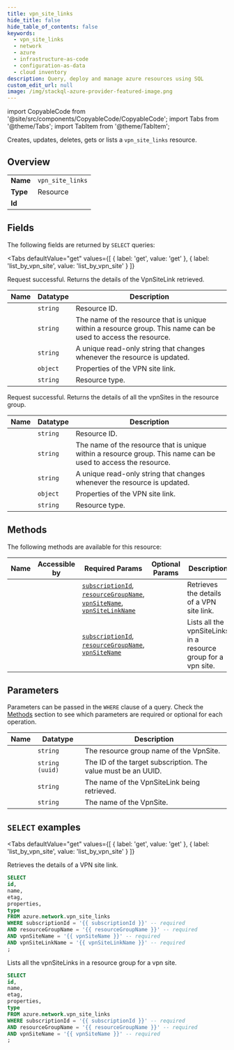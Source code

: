 ```yaml
--- 
title: vpn_site_links
hide_title: false
hide_table_of_contents: false
keywords:
  - vpn_site_links
  - network
  - azure
  - infrastructure-as-code
  - configuration-as-data
  - cloud inventory
description: Query, deploy and manage azure resources using SQL
custom_edit_url: null
image: /img/stackql-azure-provider-featured-image.png
---
```


import CopyableCode from '@site/src/components/CopyableCode/CopyableCode';
import Tabs from '@theme/Tabs';
import TabItem from '@theme/TabItem';

Creates, updates, deletes, gets or lists a <code>vpn_site_links</code> resource.

## Overview
<table><tbody>
<tr><td><b>Name</b></td><td><code>vpn_site_links</code></td></tr>
<tr><td><b>Type</b></td><td>Resource</td></tr>
<tr><td><b>Id</b></td><td><CopyableCode code="azure.network.vpn_site_links" /></td></tr>
</tbody></table>

## Fields

The following fields are returned by `SELECT` queries:

<Tabs
    defaultValue="get"
    values={[
        { label: 'get', value: 'get' },
        { label: 'list_by_vpn_site', value: 'list_by_vpn_site' }
    ]}
>
<TabItem value="get">

Request successful. Returns the details of the VpnSiteLink retrieved.

<table>
<thead>
    <tr>
    <th>Name</th>
    <th>Datatype</th>
    <th>Description</th>
    </tr>
</thead>
<tbody>
<tr>
    <td><CopyableCode code="id" /></td>
    <td><code>string</code></td>
    <td>Resource ID.</td>
</tr>
<tr>
    <td><CopyableCode code="name" /></td>
    <td><code>string</code></td>
    <td>The name of the resource that is unique within a resource group. This name can be used to access the resource.</td>
</tr>
<tr>
    <td><CopyableCode code="etag" /></td>
    <td><code>string</code></td>
    <td>A unique read-only string that changes whenever the resource is updated.</td>
</tr>
<tr>
    <td><CopyableCode code="properties" /></td>
    <td><code>object</code></td>
    <td>Properties of the VPN site link.</td>
</tr>
<tr>
    <td><CopyableCode code="type" /></td>
    <td><code>string</code></td>
    <td>Resource type.</td>
</tr>
</tbody>
</table>
</TabItem>
<TabItem value="list_by_vpn_site">

Request successful. Returns the details of all the vpnSites in the resource group.

<table>
<thead>
    <tr>
    <th>Name</th>
    <th>Datatype</th>
    <th>Description</th>
    </tr>
</thead>
<tbody>
<tr>
    <td><CopyableCode code="id" /></td>
    <td><code>string</code></td>
    <td>Resource ID.</td>
</tr>
<tr>
    <td><CopyableCode code="name" /></td>
    <td><code>string</code></td>
    <td>The name of the resource that is unique within a resource group. This name can be used to access the resource.</td>
</tr>
<tr>
    <td><CopyableCode code="etag" /></td>
    <td><code>string</code></td>
    <td>A unique read-only string that changes whenever the resource is updated.</td>
</tr>
<tr>
    <td><CopyableCode code="properties" /></td>
    <td><code>object</code></td>
    <td>Properties of the VPN site link.</td>
</tr>
<tr>
    <td><CopyableCode code="type" /></td>
    <td><code>string</code></td>
    <td>Resource type.</td>
</tr>
</tbody>
</table>
</TabItem>
</Tabs>

## Methods

The following methods are available for this resource:

<table>
<thead>
    <tr>
    <th>Name</th>
    <th>Accessible by</th>
    <th>Required Params</th>
    <th>Optional Params</th>
    <th>Description</th>
    </tr>
</thead>
<tbody>
<tr>
    <td><a href="#get"><CopyableCode code="get" /></a></td>
    <td><CopyableCode code="select" /></td>
    <td><a href="#parameter-subscriptionId"><code>subscriptionId</code></a>, <a href="#parameter-resourceGroupName"><code>resourceGroupName</code></a>, <a href="#parameter-vpnSiteName"><code>vpnSiteName</code></a>, <a href="#parameter-vpnSiteLinkName"><code>vpnSiteLinkName</code></a></td>
    <td></td>
    <td>Retrieves the details of a VPN site link.</td>
</tr>
<tr>
    <td><a href="#list_by_vpn_site"><CopyableCode code="list_by_vpn_site" /></a></td>
    <td><CopyableCode code="select" /></td>
    <td><a href="#parameter-subscriptionId"><code>subscriptionId</code></a>, <a href="#parameter-resourceGroupName"><code>resourceGroupName</code></a>, <a href="#parameter-vpnSiteName"><code>vpnSiteName</code></a></td>
    <td></td>
    <td>Lists all the vpnSiteLinks in a resource group for a vpn site.</td>
</tr>
</tbody>
</table>

## Parameters

Parameters can be passed in the `WHERE` clause of a query. Check the [Methods](#methods) section to see which parameters are required or optional for each operation.

<table>
<thead>
    <tr>
    <th>Name</th>
    <th>Datatype</th>
    <th>Description</th>
    </tr>
</thead>
<tbody>
<tr id="parameter-resourceGroupName">
    <td><CopyableCode code="resourceGroupName" /></td>
    <td><code>string</code></td>
    <td>The resource group name of the VpnSite.</td>
</tr>
<tr id="parameter-subscriptionId">
    <td><CopyableCode code="subscriptionId" /></td>
    <td><code>string (uuid)</code></td>
    <td>The ID of the target subscription. The value must be an UUID.</td>
</tr>
<tr id="parameter-vpnSiteLinkName">
    <td><CopyableCode code="vpnSiteLinkName" /></td>
    <td><code>string</code></td>
    <td>The name of the VpnSiteLink being retrieved.</td>
</tr>
<tr id="parameter-vpnSiteName">
    <td><CopyableCode code="vpnSiteName" /></td>
    <td><code>string</code></td>
    <td>The name of the VpnSite.</td>
</tr>
</tbody>
</table>

## `SELECT` examples

<Tabs
    defaultValue="get"
    values={[
        { label: 'get', value: 'get' },
        { label: 'list_by_vpn_site', value: 'list_by_vpn_site' }
    ]}
>
<TabItem value="get">

Retrieves the details of a VPN site link.

```sql
SELECT
id,
name,
etag,
properties,
type
FROM azure.network.vpn_site_links
WHERE subscriptionId = '{{ subscriptionId }}' -- required
AND resourceGroupName = '{{ resourceGroupName }}' -- required
AND vpnSiteName = '{{ vpnSiteName }}' -- required
AND vpnSiteLinkName = '{{ vpnSiteLinkName }}' -- required
;
```
</TabItem>
<TabItem value="list_by_vpn_site">

Lists all the vpnSiteLinks in a resource group for a vpn site.

```sql
SELECT
id,
name,
etag,
properties,
type
FROM azure.network.vpn_site_links
WHERE subscriptionId = '{{ subscriptionId }}' -- required
AND resourceGroupName = '{{ resourceGroupName }}' -- required
AND vpnSiteName = '{{ vpnSiteName }}' -- required
;
```
</TabItem>
</Tabs>
